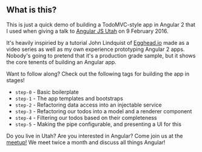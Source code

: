 ## What is this?

This is just a quick demo of building a TodoMVC-style app in Angular 2
that I used when giving a talk to [Angular JS Utah](https://github.com/AngularJSUtah) on 9 February 2016.

It's heavily inspiried by a tutorial John Lindquist of [Egghead.io](https://egghead.io/)
made as a video series as well as my own experience prototyping Angular 2
apps. Nobody's going to pretend that it's a production grade sample,
but it shows the core tenents of building an Angular app.

Want to follow along? Check out the following tags for building the app in stages!

- `step-0` - Basic boilerplate
- `step-1` - The app templates and bootstraps
- `step-2` - Refactoring data access into an injectable service
- `step-3` - Refactoring our todos into a model and a renderer component
- `step-4` - Filtering our todos based on their completeness
- `step-5` - Making the pipe configurable, and presenting a UI for this

Do you live in Utah? Are you interested in Angular? Come join us at the [meetup!](http://www.meetup.com/AngularJS-Utah/events/227842002/)
We meet twice a month and discuss all things Angular!